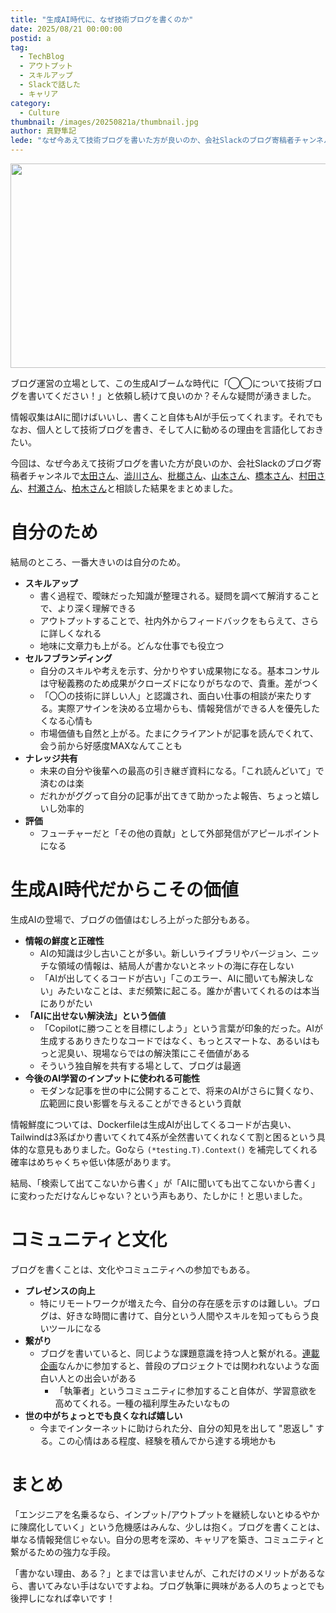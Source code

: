 ```yaml
---
title: "生成AI時代に、なぜ技術ブログを書くのか"
date: 2025/08/21 00:00:00
postid: a
tag:
  - TechBlog
  - アウトプット
  - スキルアップ
  - Slackで話した
  - キャリア
category:
  - Culture
thumbnail: /images/20250821a/thumbnail.jpg
author: 真野隼記
lede: "なぜ今あえて技術ブログを書いた方が良いのか、会社Slackのブログ寄稿者チャンネルで相談した結果をまとめました。"
---
```

<img src="/images/20250821a/top.jpg" alt="" width="600" height="327" >

ブログ運営の立場として、この生成AIブームな時代に「◯◯について技術ブログを書いてください！」と依頼し続けて良いのか？そんな疑問が湧きました。

情報収集はAIに聞けばいいし、書くこと自体もAIが手伝ってくれます。それでもなお、個人として技術ブログを書き、そして人に勧めるの理由を言語化しておきたい。

今回は、なぜ今あえて技術ブログを書いた方が良いのか、会社Slackのブログ寄稿者チャンネルで[太田さん](/authors/%E5%A4%AA%E7%94%B0%E6%B4%8B%E4%BB%8B/)、[澁川さん](/authors/%E6%BE%81%E5%B7%9D%E5%96%9C%E8%A6%8F/)、[枇榔さん](/authors/%E6%9E%87%E6%A6%94%E6%99%83%E8%A3%95/)、[山本さん](/authors/%E5%B1%B1%E6%9C%AC%E7%AB%9C%E7%8E%84/)、[橋本さん](/authors/%E6%A9%8B%E6%9C%AC%E7%AB%9C%E6%88%91/)、[村田さん](/authors/%E6%9D%91%E7%94%B0%E9%9D%96%E6%8B%93/)、[村瀬さん](/authors/%E6%9D%91%E7%80%AC%E5%96%84%E5%89%87/)、[柏木さん](/authors/%E6%9F%8F%E6%9C%A8%E7%A5%A5%E5%AD%90/)と相談した結果をまとめました。

# 自分のため

結局のところ、一番大きいのは自分のため。

* **スキルアップ**
  * 書く過程で、曖昧だった知識が整理される。疑問を調べて解消することで、より深く理解できる
  * アウトプットすることで、社内外からフィードバックをもらえて、さらに詳しくなれる
  * 地味に文章力も上がる。どんな仕事でも役立つ
* **セルフブランディング**
  * 自分のスキルや考えを示す、分かりやすい成果物になる。基本コンサルは守秘義務のため成果がクローズドになりがちなので、貴重。差がつく
  * 「〇〇の技術に詳しい人」と認識され、面白い仕事の相談が来たりする。実際アサインを決める立場からも、情報発信ができる人を優先したくなる心情も
  * 市場価値も自然と上がる。たまにクライアントが記事を読んでくれて、会う前から好感度MAXなんてことも
* **ナレッジ共有**
  * 未来の自分や後輩への最高の引き継ぎ資料になる。「これ読んどいて」で済むのは楽
  * だれかがググって自分の記事が出てきて助かったよ報告、ちょっと嬉しいし効率的
* **評価**
  * フューチャーだと「その他の貢献」として外部発信がアピールポイントになる

# 生成AI時代だからこその価値

生成AIの登場で、ブログの価値はむしろ上がった部分もある。

* **情報の鮮度と正確性**
  * AIの知識は少し古いことが多い。新しいライブラリやバージョン、ニッチな領域の情報は、結局人が書かないとネットの海に存在しない
  * 「AIが出してくるコードが古い」「このエラー、AIに聞いても解決しない」みたいなことは、まだ頻繁に起こる。誰かが書いてくれるのは本当にありがたい
* **「AIに出せない解決法」という価値**
  * 「Copilotに勝つことを目標にしよう」という言葉が印象的だった。AIが生成するありきたりなコードではなく、もっとスマートな、あるいはもっと泥臭い、現場ならではの解決策にこそ価値がある
  * そういう独自解を共有する場として、ブログは最適
* **今後のAI学習のインプットに使われる可能性**
  * モダンな記事を世の中に公開することで、将来のAIがさらに賢くなり、広範囲に良い影響を与えることができるという貢献

情報鮮度については、Dockerfileは生成AIが出してくるコードが古臭い、Tailwindは3系ばかり書いてくれて4系が全然書いてくれなくて割と困るという具体的な意見もありました。Goなら `(*testing.T).Context()` を補完してくれる確率はめちゃくちゃ低い体感があります。

結局、「検索して出てこないから書く」が「AIに聞いても出てこないから書く」に変わっただけなんじゃない？という声もあり、たしかに！と思いました。

# コミュニティと文化

ブログを書くことは、文化やコミュニティへの参加でもある。

* **プレゼンスの向上**
  * 特にリモートワークが増えた今、自分の存在感を示すのは難しい。ブログは、好きな時間に書けて、自分という人間やスキルを知ってもらう良いツールになる
* **繋がり**
  * ブログを書いていると、同じような課題意識を持つ人と繋がれる。[連載企画](/articles/20200908/)なんかに参加すると、普段のプロジェクトでは関われないような面白い人との出会いがある
    * 「執筆者」というコミュニティに参加すること自体が、学習意欲を高めてくれる。一種の福利厚生みたいなもの
* **世の中がちょっとでも良くなれば嬉しい**
  * 今までインターネットに助けられた分、自分の知見を出して "恩返し" する。この心情はある程度、経験を積んでから達する境地かも

# まとめ

「エンジニアを名乗るなら、インプット/アウトプットを継続しないとゆるやかに陳腐化していく」という危機感はみんな、少しは抱く。ブログを書くことは、単なる情報発信じゃない。自分の思考を深め、キャリアを築き、コミュニティと繋がるための強力な手段。

「書かない理由、ある？」とまでは言いませんが、これだけのメリットがあるなら、書いてみない手はないですよね。ブログ執筆に興味がある人のちょっとでも後押しになれば幸いです！
